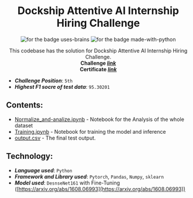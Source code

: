 <h1 align="center">Dockship Attentive AI Internship Hiring Challenge</h1>

<p align="center">
  <img src="https://forthebadge.com/images/badges/uses-brains.svg" alt="for the badge uses-brains">
  <img src="https://forthebadge.com/images/badges/made-with-python.svg" alt="for the badge made-with-python">
</p>

<p align="center">
  This codebase has the solution for Dockship Attentive AI Internship Hiring Challenge. <br/>
  <b>Challenge <i><a href="https://dockship.io/challenges/6006f6015c9276402bd77e83/attentive-ai-internship-hiring-challenge"> link</a><br/></i>
  Certificate <i><a href="https://dockship.io/certificates/601c2805af858a62995ee07f"> link</a></i></b>
</p>

- **_Challenge Position_**: `5th`
- **_Highest F1 socre of test data_**: `95.30201`

## Contents:

- [Normalize_and-analize.ipynb](./Normalize_and-analize.ipynb) - Notebook for the Analysis of the whole dataset
- [Training.ipynb](./Training.ipynb) - Notebook for training the model and inference
- [output.csv](./output.csv) - The final test output.

## Technology:

- ***Language used***: `Python`
- ***Framework and Library used***: `Pytorch`, `Pandas`, `Numpy`, `sklearn`
- ***Model used***: `DesnseNet161` with Fine-Tuning ([https://arxiv.org/abs/1608.06993](https://arxiv.org/abs/1608.06993))
